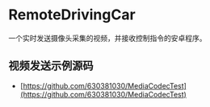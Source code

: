 # RemoteDrivingCar

一个实时发送摄像头采集的视频，并接收控制指令的安卓程序。

## 视频发送示例源码

- [https://github.com/630381030/MediaCodecTest](https://github.com/630381030/MediaCodecTest)
